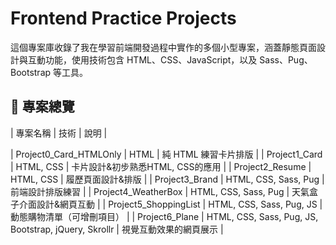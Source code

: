 # Frontend Practice Projects
這個專案庫收錄了我在學習前端開發過程中實作的多個小型專案，涵蓋靜態頁面設計與互動功能，使用技術包含 HTML、CSS、JavaScript，以及 Sass、Pug、Bootstrap 等工具。

## 📁 專案總覽
| 專案名稱 | 技術 | 說明 |

| Project0_Card_HTMLOnly | HTML | 純 HTML 練習卡片排版 |
| Project1_Card | HTML, CSS | 卡片設計&初步熟悉HTML, CSS的應用 |
| Project2_Resume | HTML, CSS | 履歷頁面設計&排版 |
| Project3_Brand | HTML, CSS, Sass, Pug | 前端設計排版練習 |
| Project4_WeatherBox | HTML, CSS, Sass, Pug | 天氣盒子介面設計&網頁互動 |
| Project5_ShoppingList | HTML, CSS, Sass, Pug, JS | 動態購物清單（可增刪項目） |
| Project6_Plane |  HTML, CSS, Sass, Pug, JS, Bootstrap, jQuery, Skrollr  | 視覺互動效果的網頁展示 |



